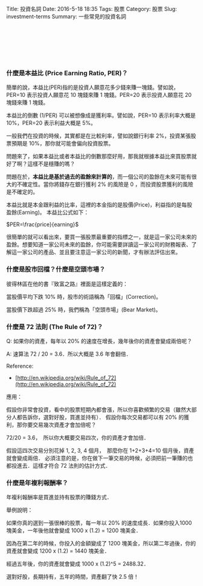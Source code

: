 Title: 投資名詞
Date: 2016-5-18 18:35
Tags: 股票
Category: 股票
Slug: investment-terms
Summary: 一些常見的投資名詞

<script async src="//pagead2.googlesyndication.com/pagead/js/adsbygoogle.js"></script>
<!-- pelican github -->
<ins class="adsbygoogle"
     style="display:inline-block;width:728px;height:90px"
     data-ad-client="ca-pub-3914607163427066"
     data-ad-slot="4932383565"></ins>
<script>
(adsbygoogle = window.adsbygoogle || []).push({});
</script>

### 什麼是本益比 (Price Earning Ratio, PER)？

簡單的說，本益比(PER)指的是投資人願意花多少錢來賺一塊錢。譬如說，PER=10 表示投資人願意花 10 塊錢來賺 1 塊錢。PER=20 表示投資人願意花 20 塊錢來賺 1 塊錢。

本益比的倒數 (1/PER) 可以被想像成是獲利率。譬如說，PER=10 表示利率大概是 10%，PER=20 表示利益大概是 5%。

一般我們在投資的時候，其實都是在比較利率，譬如說銀行利率 2%，投資某張股票預期是 10%，那你就可能會偏向投資股票。

問題來了，如果本益比或者本益比的倒數那麼好用，那我就根據本益比來買股票就好了啊？這樣不是穩賺的嗎？

問題在於，<strong>本益比是基於過去的盈餘來計算的</strong>，而一個公司的盈餘在未來可能有很大的不確定性。當你將錢存在銀行獲利 2% 的風險是 0 ，而投資股票獲利的風險是不確定的。

本益比就是本金跟利益的比率，這裡的本金指的是股價(Price)，利益指的是每股盈餘(Earning)。
本益比公式如下：

$PER=\frac{price}{earning}$

很簡單的就可以看出來，要買一張股票最重要的指標之一，就是這一家公司未來的盈餘。想要知道一家公司未來的盈餘，你可能需要詳讀這一家公司的財務報表、了解這一家公司的產品、並且要注意這一家公司的新聞，才有辦法評估出來。



### 什麼是股市回檔？什麼是空頭市場？

彼得林區在他的書『致富之路』裡面是這樣定義的：

當股價平均下跌 10% 時，股市的術語稱為「回檔」(Correction)。

當股價下跌超過 25% 時，我們稱為「空頭市場」(Bear Market)。



### 什麼是 72 法則 (The Rule of 72)？

Q: 如果你的資產，每年以 20% 的速度在增長，幾年後你的資產會變成兩倍呢？

A: 速算法 72 / 20 = 3.6．所以大概是 3.6 年會翻倍．

Reference:

* [http://en.wikipedia.org/wiki/Rule_of_72](http://en.wikipedia.org/wiki/Rule_of_72)

應用：

假設你非常會投資，看中的股票短期內都會漲，所以你喜歡頻繁的交易（雖然大部分人都告訴你，選對好股，買進並持有）．
假設你每次交易都可以有 20% 的獲利，那你要交易幾次資產才會加倍呢？

72/20 = 3.6，　所以你大概要交易四次，你的資產才會加倍．

假設這四次交易分別花掉 1, 2, 3, 4 個月，　那麼你在 1+2+3+4=10 個月後，資產就會變成兩倍．
必須注意的是，你在做下一筆交易的時候，必須把前一筆賺的也都投進去．這樣才符合 72 法則的估計方式．


### 什麼是年複利報酬率？

年複利報酬率是買進並持有股票的賺錢方式．

舉例說明：

如果你真的選到一張很棒的股票，每一年以 20% 的速度成長．如果你投入1000塊美金，一年後他就會變成 1000 x (1.2) = 1200 塊美金．

因為在第二年的時候，你投入的金額變成了 1200 塊美金，所以第二年過後，你的資產就會變成 1200 x (1.2) = 1440 塊美金．

經過五年後，你的資產就會變成 1000 x (1.2)^5 = 2488.32．

選對好股，長期持有，五年的時間，資產翻了快 2.5 倍！

